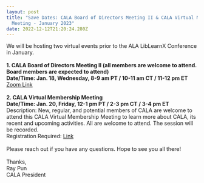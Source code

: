 ```yaml
---
layout: post
title: "Save Dates: CALA Board of Directors Meeting II & CALA Virtual Membership
  Meeting - January 2023"
date: 2022-12-12T21:20:24.280Z
---
```

We will be hosting two virtual events prior to the ALA LibLearnX Conference in January.\
\
**1. CALA Board of Directors Meeting II (all members are welcome to attend. Board members are expected to attend)**\
**Date/Time: Jan. 18, Wednesday, 8-9 am PT / 10-11 am CT / 11-12 pm ET**\
[Zoom Link](https://aldergse-edu.zoom.us/j/6675746288)\
\
**2. CALA Virtual Membership Meeting**\
**Date/Time: Jan. 20, Friday, 12-1 pm PT / 2-3 pm CT / 3-4 pm ET**\
Description: New, regular, and potential members of CALA are welcome to attend this CALA Virtual Membership Meeting to learn more about CALA, its recent and upcoming activities. All are welcome to attend. The session will be recorded.\
Registration Required: [Link](https://aldergse-edu.zoom.us/meeting/register/tZ0ld-msrjMiGtDmNUPYgS06rCo1MgZnIKDV)\
\
Please reach out if you have any questions. Hope to see you all there!\
\
Thanks,\
Ray Pun\
CALA President